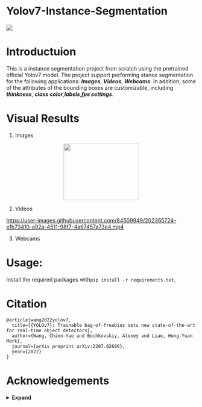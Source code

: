 # Yolov7-Instance-Segmentation

![](https://img.shields.io/badge/python-3.8-orange)

# Introductuion

This is a instance segmentation project from scratch using the pretrained official Yolov7 model. The project support performing stance segmentation for the following applications: ***Images***, ***Videos***, ***Webcams***. In addition, some of the attributes of the bounding boxes are customizable, including ***thinkness***, ***class color***,***labels***,***fps settings***. 

# Visual Results

1. Images
<p align="center">
  <a href="#">
    <img src="https://user-images.githubusercontent.com/84509949/202364037-17101803-603b-46a1-849f-7d99133b5e3f.jpg" width="200" height="150" />
  </a>
</p>

2. Videos


https://user-images.githubusercontent.com/84509949/202365724-efb73410-a92a-4511-98f7-4a67457a73e4.mp4


3. Webcams


# Usage: 
Install the required packages with`pip install -r requirements.txt`. 


# Citation

```
@article{wang2022yolov7,
  title={{YOLOv7}: Trainable bag-of-freebies sets new state-of-the-art for real-time object detectors},
  author={Wang, Chien-Yao and Bochkovskiy, Alexey and Liao, Hong-Yuan Mark},
  journal={arXiv preprint arXiv:2207.02696},
  year={2022}
}

```

# Acknowledgements

<details><summary> <b>Expand</b> </summary>
https://github.com/WongKinYiu/yolov7
</details>
